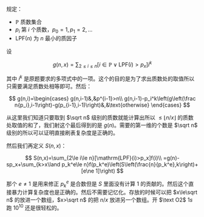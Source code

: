 规定：

- $\mathbb P$ 质数集合
- $p_i$ 第 $i$ 个质数，$p_0=1,p_1=2,\dots$
- $\mathrm{LPF}(n)$ 为 $n$ 最小的质因子

设

$$
g(n,x)=\sum_{2\le i\le n}[i\in \mathbb P\lor \mathrm{LPF}(i)>p_x]i^k
$$

其中 $i^k$ 是原题要求的多项式中的一项。这个的目的是为了求出质数处的取值所以只需要满足质数处相等即可。然后：

$$
g(n,i)=\begin{cases}
g(n,i-1)&,&p^{i-1}>n\\
g(n,i-1)-p_i^k\left(g\left(\frac n{p_i},i-1\right)-g(p_{i-1},i-1)\right)&,&\text{otherwise}
\end{cases}
$$

从这里我们知道只要取到 $\sqrt n$ 级别的质数就能计算出所以 $\le \lfloor n/x\rfloor$ 的质数处取值的和了，我们射这个最后得到的是 $g(n)$。需要的第一维的个数是 $\sqrt n$ 级别的所以可以证明直接刷表复杂度是正确的。

然后我们再定义 $S(n,x)$：

$$
S(n,x)=\sum_{2\le i\le n}[\mathrm{LPF}(i)>p_x]f(i)\\
=g(n)-sp_x+\sum_{k>x\land p_k^e\le n}f(p_k^e)\left(S\left(\frac{n}{p_k^e},k\right)+[e\ne 1]\right)
$$

那个 $e\ne 1$ 是用来修正 $p_k^e$ 是合数但是 $S$ 里面没有计算 $1$ 的贡献的。然后这个直接暴力计算复杂度也是正确的。然后不需要记忆化。存放的时候可以把 $x\le\sqrt n$ 的放进一个数组，$x>\sqrt n$ 的把 $n/x$ 放进另一个数组。开 $\text O2$ $1s$ 跑 $10^{10}$ 还是很轻松的。